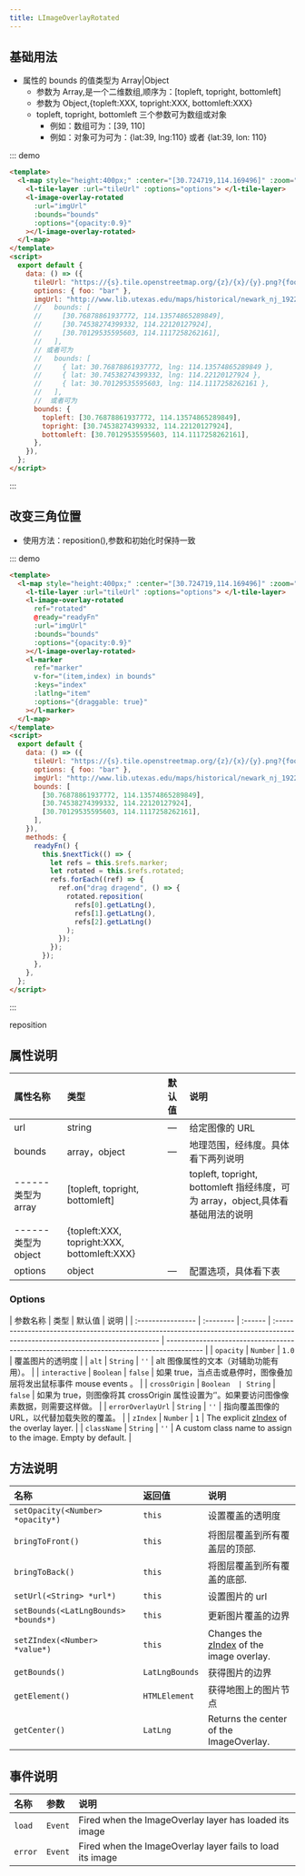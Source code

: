 ```yaml
---
title: LImageOverlayRotated
---
```


## 基础用法

- 属性的 bounds 的值类型为 Array|Object
  - 参数为 Array,是一个二维数组,顺序为：[topleft, topright, bottomleft]
  - 参数为 Object,{topleft:XXX, topright:XXX, bottomleft:XXX}
  - topleft, topright, bottomleft 三个参数可为数组或对象
    - 例如：数组可为：[39, 110]
    - 例如：对象可为可为：{lat:39, lng:110} 或者 {lat:39, lon: 110}

::: demo

```html
<template>
  <l-map style="height:400px;" :center="[30.724719,114.169496]" :zoom="12">
    <l-tile-layer :url="tileUrl" :options="options"> </l-tile-layer>
    <l-image-overlay-rotated
      :url="imgUrl"
      :bounds="bounds"
      :options="{opacity:0.9}"
    ></l-image-overlay-rotated>
  </l-map>
</template>
<script>
  export default {
    data: () => ({
      tileUrl: "https://{s}.tile.openstreetmap.org/{z}/{x}/{y}.png?{foo}",
      options: { foo: "bar" },
      imgUrl: "http://www.lib.utexas.edu/maps/historical/newark_nj_1922.jpg",
      //   bounds: [
      //     [30.76878861937772, 114.13574865289849],
      //     [30.74538274399332, 114.22120127924],
      //     [30.70129535595603, 114.1117258262161],
      //   ],
      // 或者可为
      //   bounds: [
      //     { lat: 30.76878861937772, lng: 114.13574865289849 },
      //     { lat: 30.74538274399332, lng: 114.22120127924 },
      //     { lat: 30.70129535595603, lng: 114.1117258262161 },
      //   ],
      //  或者可为
      bounds: {
        topleft: [30.76878861937772, 114.13574865289849],
        topright: [30.74538274399332, 114.22120127924],
        bottomleft: [30.70129535595603, 114.1117258262161],
      },
    }),
  };
</script>
```

:::

## 改变三角位置

- 使用方法：reposition(),参数和初始化时保持一致

::: demo

```html
<template>
  <l-map style="height:400px;" :center="[30.724719,114.169496]" :zoom="12">
    <l-tile-layer :url="tileUrl" :options="options"> </l-tile-layer>
    <l-image-overlay-rotated
      ref="rotated"
      @ready="readyFn"
      :url="imgUrl"
      :bounds="bounds"
      :options="{opacity:0.9}"
    ></l-image-overlay-rotated>
    <l-marker
      ref="marker"
      v-for="(item,index) in bounds"
      :keys="index"
      :latlng="item"
      :options="{draggable: true}"
    ></l-marker>
  </l-map>
</template>
<script>
  export default {
    data: () => ({
      tileUrl: "https://{s}.tile.openstreetmap.org/{z}/{x}/{y}.png?{foo}",
      options: { foo: "bar" },
      imgUrl: "http://www.lib.utexas.edu/maps/historical/newark_nj_1922.jpg",
      bounds: [
        [30.76878861937772, 114.13574865289849],
        [30.74538274399332, 114.22120127924],
        [30.70129535595603, 114.1117258262161],
      ],
    }),
    methods: {
      readyFn() {
        this.$nextTick(() => {
          let refs = this.$refs.marker;
          let rotated = this.$refs.rotated;
          refs.forEach((ref) => {
            ref.on("drag dragend", () => {
              rotated.reposition(
                refs[0].getLatLng(),
                refs[1].getLatLng(),
                refs[2].getLatLng()
              );
            });
          });
        });
      },
    },
  };
</script>
```

:::

reposition

## 属性说明

| 属性名称            | 类型                                        | 默认值 | 说明                                                                            |
| :------------------ | :------------------------------------------ | :----- | :------------------------------------------------------------------------------ |
| url                 | string                                      | —      | 给定图像的 URL                                                                  |
| bounds              | array，object                               | —      | 地理范围，经纬度。具体看下两列说明                                              |
| ------类型为 array  | [topleft, topright, bottomleft]             |        | topleft, topright, bottomleft 指经纬度，可为 array，object,具体看基础用法的说明 |
| ------类型为 object | {topleft:XXX, topright:XXX, bottomleft:XXX} |        |                                                                                 |
| options             | object                                      | —      | 配置选项，具体看下表                                                            |

### Options

| 参数名称          | 类型      | 默认值  | 说明                                                                                                                          |
| :---------------- | :-------- | :------ | :---------------------------------------------------------------------------------------------------------------------------- | ---------------------------------------------------------------------------------------- |
| `opacity`         | `Number`  | `1.0`   | 覆盖图片的透明度                                                                                                              |
| `alt`             | `String`  | `''`    | alt 图像属性的文本（对辅助功能有用）。                                                                                        |
| `interactive`     | `Boolean` | `false` | 如果 true，当点击或悬停时，图像叠加层将发出鼠标事件 mouse events 。                                                           |
| `crossOrigin`     | `Boolean  | String` | `false`                                                                                                                       | 如果为 true，则图像将其 crossOrigin 属性设置为‘'。如果要访问图像像素数据，则需要这样做。 |
| `errorOverlayUrl` | `String`  | `''`    | 指向覆盖图像的 URL，以代替加载失败的覆盖。                                                                                    |
| `zIndex`          | `Number`  | `1`     | The explicit [zIndex](https://developer.mozilla.org/docs/Web/CSS/CSS_Positioning/Understanding_z_index) of the overlay layer. |
| `className`       | `String`  | `''`    | A custom class name to assign to the image. Empty by default.                                                                 |

## 方法说明

| 名称                                 | 返回值         | 说明                                                             |
| :----------------------------------- | :------------- | :--------------------------------------------------------------- |
| `setOpacity(<Number> *opacity*)`     | `this`         | 设置覆盖的透明度                                                 |
| `bringToFront()`                     | `this`         | 将图层覆盖到所有覆盖层的顶部.                                    |
| `bringToBack()`                      | `this`         | 将图层覆盖到所有覆盖的底部.                                      |
| `setUrl(<String> *url*)`             | `this`         | 设置图片的 url                                                   |
| `setBounds(<LatLngBounds> *bounds*)` | `this`         | 更新图片覆盖的边界                                               |
| `setZIndex(<Number> *value*)`        | `this`         | Changes the [zIndex](#imageoverlay-zindex) of the image overlay. |
| `getBounds()`                        | `LatLngBounds` | 获得图片的边界                                                   |
| `getElement()`                       | `HTMLElement`  | 获得地图上的图片节点                                             |
| `getCenter()`                        | `LatLng`       | Returns the center of the ImageOverlay.                          |

## 事件说明

| 名称    | 参数    | 说明                                                      |
| :------ | :------ | :-------------------------------------------------------- |
| `load`  | `Event` | Fired when the ImageOverlay layer has loaded its image    |
| `error` | `Event` | Fired when the ImageOverlay layer fails to load its image |
